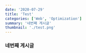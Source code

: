 ```yaml
---
date: '2020-07-29'
title: 'Test'
categories: ['Web', 'Optimization']
summary: '네번째 게시글'
thumbnail: './test.png'
---
```


### 네번째 게시글
